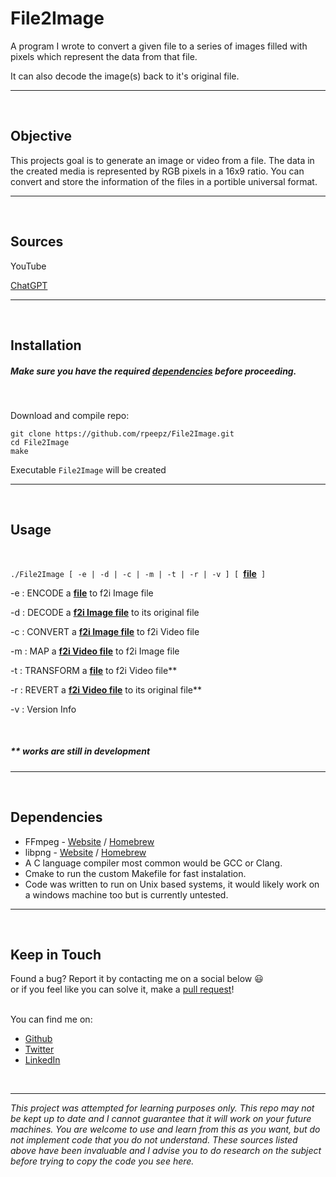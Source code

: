 # File2Image
A program I wrote to convert a given file to a series of images
filled with pixels which represent the data from that file.

It can also decode the image(s) back to it's original file.

---
<br>

## Objective  
This projects goal is to generate an image or video from a file. The data in the created media is represented by RGB pixels in a 16x9 ratio. You can convert and store the information of the files in a portible universal format.

---
<br>

## Sources
YouTube

[ChatGPT](https://chat.openai.com)

---  
<br>

## Installation
##### Make sure you have the required [dependencies](#dependencies) before proceeding.
<br>

Download and compile repo:  
``` 
git clone https://github.com/rpeepz/File2Image.git  
cd File2Image  
make
```  
Executable `File2Image` will be created  


---
<br>

## Usage
<br>

`./File2Image [ -e | -d | -c | -m | -t | -r | -v ] [ `<ins>__file__</ins>` ]`

-e : ENCODE a <ins>__file__</ins> to f2i Image file

-d : DECODE a <ins>__f2i Image file__</ins> to its original file

-c : CONVERT a <ins>__f2i Image file__</ins> to f2i Video file

-m : MAP a <ins>__f2i Video file__</ins> to f2i Image file

-t : TRANSFORM a <ins>__file__</ins> to f2i Video file**

-r : REVERT a <ins>__f2i Video file__</ins> to its original file**

-v : Version Info

<br>

##### _** works are still in development_
---
<br>

## Dependencies  
* FFmpeg - [Website][FFmpeg.org] / [Homebrew][FFmpeg.brew]
* libpng - [Website][libpng.org] / [Homebrew][libpng.brew]
* A C language compiler most common would be GCC or Clang.
* Cmake to run the custom Makefile for fast instalation.
* Code was written to run on Unix based systems, it would likely work on a windows machine too but is currently untested. 

---
<br>

## Keep in Touch  
Found a bug? Report it by contacting me on a social below  😃  
or if you feel like you can solve it, make a [pull request]!  
<br>  

You can find me on:
* [Github](https://github.com/rpeepz)  
* [Twitter](https://twitter.com/papagna94) 
* [LinkedIn](https://www.linkedin.com/in/rpapagna-510) 
<!-- * [Medium](https://medium.com/@themichaelbrave)  -->
<!-- * [Home] -->

<br>

---

_This project was attempted for learning purposes only. This repo may not be kept up to date and I cannot guarantee that it will work on your future machines. You are welcome to use and learn from this as you want, but do not implement code that you do not understand. These sources listed above have been invaluable and I advise you to do research on the subject before trying to copy the code you see here._

[libpng.org]: http://www.libpng.org/pub/png/libpng.html "libpng.org"
[libpng.brew]: https://formulae.brew.sh/formula/libpng "libpng brew"
[FFmpeg.org]: https://ffmpeg.org "FFmpeg.org"
[FFmpeg.brew]: https://formulae.brew.sh/formula/ffmpeg "FFmpeg brew"
[pull request]: https://github.com/rpeepz/File2Image/pulls "pull away"
